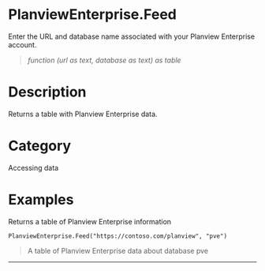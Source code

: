 ﻿# PlanviewEnterprise.Feed
Enter the URL and database name associated with your Planview Enterprise account.
> _function (url as text, database as text) as table_
# Description 
Returns a table with Planview Enterprise data.
# Category 
Accessing data
# Examples 
Returns a table of Planview Enterprise information
```
PlanviewEnterprise.Feed("https://contoso.com/planview", "pve")
```
> A table of Planview Enterprise data about database pve
***
